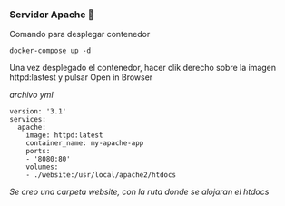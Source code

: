 
### Servidor Apache 🔧

Comando para desplegar contenedor

```
docker-compose up -d
```

Una vez desplegado el contenedor, hacer clik derecho sobre la imagen httpd:lastest y pulsar Open in Browser

_archivo yml_

```
version: '3.1'
services:
  apache:
    image: httpd:latest
    container_name: my-apache-app
    ports:
    - '8080:80'
    volumes:
    - ./website:/usr/local/apache2/htdocs
```
_Se creo una carpeta website, con la ruta donde se alojaran el htdocs_
